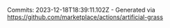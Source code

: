 Commits: 2023-12-18T18:39:11.102Z - Generated via https://github.com/marketplace/actions/artificial-grass
<br>
